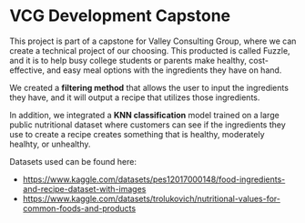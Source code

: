 # VCG Development Capstone

This project is part of a capstone for Valley Consulting Group, where we can create a technical project of our choosing. This producted is called Fuzzle, and it is to help busy college students or parents make healthy, cost-effective, and easy meal options with the ingredients they have on hand. 

We created a **filtering method** that allows the user to input the ingredients they have, and it will output a recipe that utilizes those ingredients. 

In addition, we integrated a **KNN classification** model trained on a large public nutritional dataset where customers can see if the ingredients they use to create a recipe creates something that is healthy, moderately healhty, or unhealthy. 

Datasets used can be found here:
- https://www.kaggle.com/datasets/pes12017000148/food-ingredients-and-recipe-dataset-with-images
- https://www.kaggle.com/datasets/trolukovich/nutritional-values-for-common-foods-and-products
